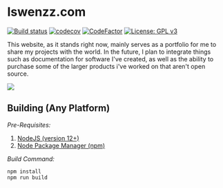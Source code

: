 # Iswenzz.com

[![Build status](https://ci.appveyor.com/api/projects/status/2ulp4rau4a2gc5ti?svg=true)](https://ci.appveyor.com/project/Iswenzz/iswenzz-com)
[![codecov](https://codecov.io/gh/Iswenzz/Iswenzz.com/branch/master/graph/badge.svg)](https://codecov.io/gh/Iswenzz/Iswenzz.com)
[![CodeFactor](https://www.codefactor.io/repository/github/iswenzz/iswenzz.com/badge)](https://www.codefactor.io/repository/github/iswenzz/iswenzz.com)
[![License: GPL v3](https://img.shields.io/badge/License-GPLv3-blue.svg)](https://www.gnu.org/licenses/gpl-3.0)

This website, as it stands right now, mainly serves as a portfolio for me to share my projects with the world. In the future, I plan to integrate things such as documentation for software I've created, as well as the ability to purchase some of the larger products i've worked on that aren't open source.

![](https://i.imgur.com/29q1UnQ.jpg)

## Building (Any Platform)
_Pre-Requisites:_
1. [NodeJS (version 12+)](https://nodejs.org/en/)
2. [Node Package Manager (npm)](https://www.npmjs.com/)

_Build Command:_

    npm install
    npm run build
